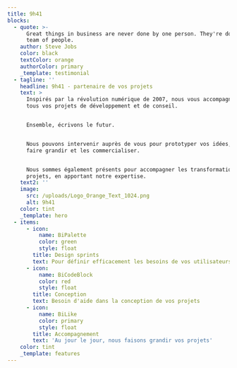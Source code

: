 ```yaml
---
title: 9h41
blocks:
  - quote: >-
      Great things in business are never done by one person. They're done by a
      team of people.
    author: Steve Jobs
    color: black
    textColor: orange
    authorColor: primary
    _template: testimonial
  - tagline: ''
    headline: 9h41 - partenaire de vos projets
    text: >
      Inspirés par la révolution numérique de 2007, nous vous accompagnons dans
      tous vos projets de développement et de conseil.


      Ensemble, écrivons le futur.


      Nous pouvons intervenir auprès de vous pour prototyper vos idées, les
      faire grandir et les commercialiser.


      Nous sommes également présents pour accompagner les transformations de vos
      projets, en apportant notre expertise.
    text2: ''
    image:
      src: /uploads/Logo_Orange_Text_1024.png
      alt: 9h41
    color: tint
    _template: hero
  - items:
      - icon:
          name: BiPalette
          color: green
          style: float
        title: Design sprints
        text: Pour définir efficacement les besoins de vos utilisateurs
      - icon:
          name: BiCodeBlock
          color: red
          style: float
        title: Conception
        text: Besoin d'aide dans la conception de vos projets
      - icon:
          name: BiLike
          color: primary
          style: float
        title: Accompagnement
        text: 'Au jour le jour, nous faisons grandir vos projets'
    color: tint
    _template: features
---
```


